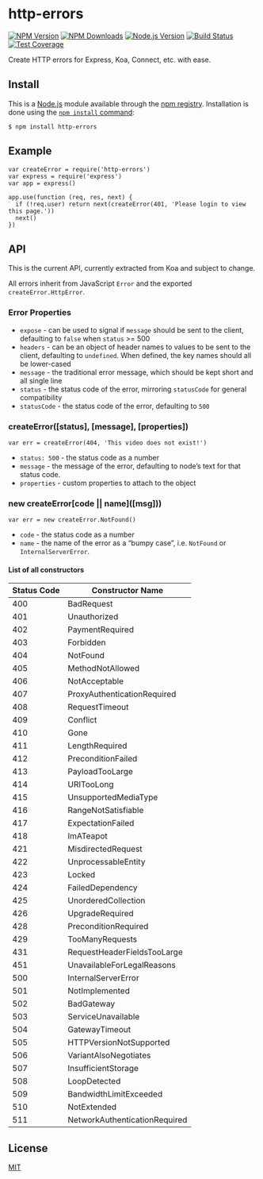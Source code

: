 http-errors
===========

[![NPM Version](https://img.shields.io/npm/v/http-errors.svg)](https://npmjs.org/package/http-errors) [![NPM Downloads](https://img.shields.io/npm/dm/http-errors.svg)](https://npmjs.org/package/http-errors) [![Node.js Version](https://img.shields.io/node/v/http-errors.svg)](https://nodejs.org/en/download/) [![Build Status](https://img.shields.io/travis/jshttp/http-errors.svg)](https://travis-ci.org/jshttp/http-errors) [![Test Coverage](https://img.shields.io/coveralls/jshttp/http-errors.svg)](https://coveralls.io/r/jshttp/http-errors)

Create HTTP errors for Express, Koa, Connect, etc. with ease.

Install
-------

This is a [Node.js](https://nodejs.org/en/) module available through the [npm registry](https://www.npmjs.com/). Installation is done using the [`npm install` command](https://docs.npmjs.com/getting-started/installing-npm-packages-locally):

    $ npm install http-errors

Example
-------

    var createError = require('http-errors')
    var express = require('express')
    var app = express()

    app.use(function (req, res, next) {
      if (!req.user) return next(createError(401, 'Please login to view this page.'))
      next()
    })

API
---

This is the current API, currently extracted from Koa and subject to change.

All errors inherit from JavaScript `Error` and the exported `createError.HttpError`.

### Error Properties

-   `expose` - can be used to signal if `message` should be sent to the client, defaulting to `false` when `status` &gt;= 500
-   `headers` - can be an object of header names to values to be sent to the client, defaulting to `undefined`. When defined, the key names should all be lower-cased
-   `message` - the traditional error message, which should be kept short and all single line
-   `status` - the status code of the error, mirroring `statusCode` for general compatibility
-   `statusCode` - the status code of the error, defaulting to `500`

### createError(\[status\], \[message\], \[properties\])

    var err = createError(404, 'This video does not exist!')

-   `status: 500` - the status code as a number
-   `message` - the message of the error, defaulting to node’s text for that status code.
-   `properties` - custom properties to attach to the object

### new createError\[code || name\](\[msg\]))

    var err = new createError.NotFound()

-   `code` - the status code as a number
-   `name` - the name of the error as a “bumpy case”, i.e. `NotFound` or `InternalServerError`.

#### List of all constructors

<table><thead><tr class="header"><th>Status Code</th><th>Constructor Name</th></tr></thead><tbody><tr class="odd"><td>400</td><td>BadRequest</td></tr><tr class="even"><td>401</td><td>Unauthorized</td></tr><tr class="odd"><td>402</td><td>PaymentRequired</td></tr><tr class="even"><td>403</td><td>Forbidden</td></tr><tr class="odd"><td>404</td><td>NotFound</td></tr><tr class="even"><td>405</td><td>MethodNotAllowed</td></tr><tr class="odd"><td>406</td><td>NotAcceptable</td></tr><tr class="even"><td>407</td><td>ProxyAuthenticationRequired</td></tr><tr class="odd"><td>408</td><td>RequestTimeout</td></tr><tr class="even"><td>409</td><td>Conflict</td></tr><tr class="odd"><td>410</td><td>Gone</td></tr><tr class="even"><td>411</td><td>LengthRequired</td></tr><tr class="odd"><td>412</td><td>PreconditionFailed</td></tr><tr class="even"><td>413</td><td>PayloadTooLarge</td></tr><tr class="odd"><td>414</td><td>URITooLong</td></tr><tr class="even"><td>415</td><td>UnsupportedMediaType</td></tr><tr class="odd"><td>416</td><td>RangeNotSatisfiable</td></tr><tr class="even"><td>417</td><td>ExpectationFailed</td></tr><tr class="odd"><td>418</td><td>ImATeapot</td></tr><tr class="even"><td>421</td><td>MisdirectedRequest</td></tr><tr class="odd"><td>422</td><td>UnprocessableEntity</td></tr><tr class="even"><td>423</td><td>Locked</td></tr><tr class="odd"><td>424</td><td>FailedDependency</td></tr><tr class="even"><td>425</td><td>UnorderedCollection</td></tr><tr class="odd"><td>426</td><td>UpgradeRequired</td></tr><tr class="even"><td>428</td><td>PreconditionRequired</td></tr><tr class="odd"><td>429</td><td>TooManyRequests</td></tr><tr class="even"><td>431</td><td>RequestHeaderFieldsTooLarge</td></tr><tr class="odd"><td>451</td><td>UnavailableForLegalReasons</td></tr><tr class="even"><td>500</td><td>InternalServerError</td></tr><tr class="odd"><td>501</td><td>NotImplemented</td></tr><tr class="even"><td>502</td><td>BadGateway</td></tr><tr class="odd"><td>503</td><td>ServiceUnavailable</td></tr><tr class="even"><td>504</td><td>GatewayTimeout</td></tr><tr class="odd"><td>505</td><td>HTTPVersionNotSupported</td></tr><tr class="even"><td>506</td><td>VariantAlsoNegotiates</td></tr><tr class="odd"><td>507</td><td>InsufficientStorage</td></tr><tr class="even"><td>508</td><td>LoopDetected</td></tr><tr class="odd"><td>509</td><td>BandwidthLimitExceeded</td></tr><tr class="even"><td>510</td><td>NotExtended</td></tr><tr class="odd"><td>511</td><td>NetworkAuthenticationRequired</td></tr></tbody></table>

License
-------

[MIT](LICENSE)
